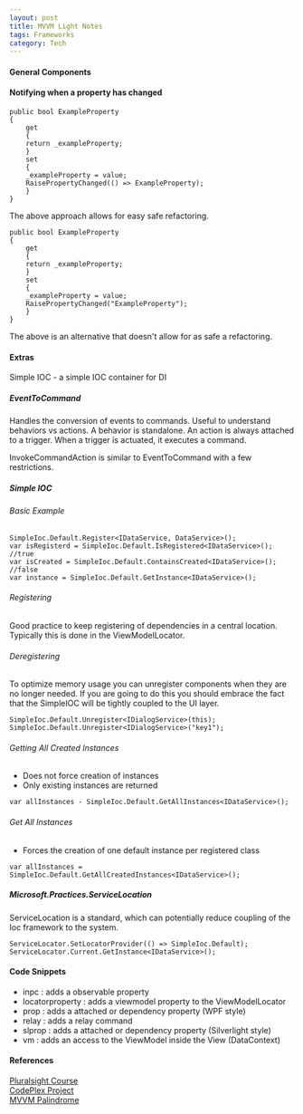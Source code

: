 ```yaml
---
layout: post
title: MVVM Light Notes
tags: Frameworks
category: Tech
---
```


#### General Components ####


#### Notifying when a property has changed ####

~~~
public bool ExampleProperty
{
    get
    {
	return _exampleProperty;
    }
    set
    {
	_exampleProperty = value;
	RaisePropertyChanged(() => ExampleProperty);
    }
}
~~~

The above approach allows for easy safe refactoring.

~~~
public bool ExampleProperty
{
    get
    {
	return _exampleProperty;
    }
    set
    {
	_exampleProperty = value;
	RaisePropertyChanged("ExampleProperty");
    }
}
~~~

The above is an alternative that doesn't allow for as safe a refactoring.



#### Extras ####

Simple IOC - a simple IOC container for DI

##### EventToCommand #####

Handles the conversion of events to commands. Useful to understand behaviors vs actions. A behavior is standalone. An action is always attached to a trigger. When a trigger is actuated, it executes a command.

InvokeCommandAction is similar to EventToCommand with a few restrictions.

##### Simple IOC #####

###### Basic Example ######

~~~
SimpleIoc.Default.Register<IDataService, DataService>();
var isRegisterd = SimpleIoc.Default.IsRegistered<IDataService>(); //true
var isCreated = SimpleIoc.Default.ContainsCreated<IDataService>(); //false
var instance = SimpleIoc.Default.GetInstance<IDataService>();
~~~

###### Registering ######

Good practice to keep registering of dependencies in a central location. Typically this is done in the ViewModelLocator.

###### Deregistering ######

To optimize memory usage you can unregister components when they are no longer needed. If you are going to do this you should embrace the fact that the SimpleIOC will be tightly coupled to the UI layer.

~~~
SimpleIoc.Default.Unregister<IDialogService>(this);
SimpleIoc.Default.Unregister<IDialogService>("key1");
~~~

###### Getting All Created Instances ######

- Does not force creation of instances  
- Only existing instances are returned

~~~
var allInstances - SimpleIoc.Default.GetAllInstances<IDataService>();
~~~

###### Get All Instances ######

- Forces the creation of one default instance per registered class

~~~
var allInstances = SimpleIoc.Default.GetAllCreatedInstances<IDataService>();
~~~

##### Microsoft.Practices.ServiceLocation #####

ServiceLocation is a standard, which can potentially reduce coupling of the Ioc framework to the system.

~~~
ServiceLocator.SetLocatorProvider(() => SimpleIoc.Default);
ServiceLocator.Current.GetInstance<IDataService>();
~~~

#### Code Snippets ####

- inpc : adds a observable property  
- locatorproperty : adds a viewmodel property to the ViewModelLocator  
- prop : adds a attached or dependency property (WPF style)  
- relay : adds a relay command  
- slprop : adds a attached or dependency property (Silverlight style)  
- vm : adds an access to the ViewModel inside the View (DataContext)

#### References ####

[Pluralsight Course](http://www.pluralsight.com/courses/mvvm-light-toolkit-fundamentals)  
[CodePlex Project](https://mvvmlight.codeplex.com/)  
[MVVM Palindrome](http://davisnw.github.io/mvvm-palindrome/)  
